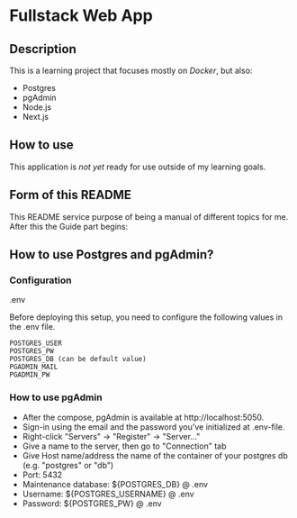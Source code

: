 # Fullstack Web App

## Description

This is a learning project that focuses mostly on _Docker_, but also:

- Postgres
- pgAdmin
- Node.js
- Next.js

## How to use

This application is _not yet_ ready for use outside of my learning goals.

## Form of this README

This README service purpose of being a manual of different topics for me. After this the Guide part begins:

## How to use Postgres and pgAdmin?

### Configuration

.env

Before deploying this setup, you need to configure the following values in the .env file.

    POSTGRES_USER
    POSTGRES_PW
    POSTGRES_DB (can be default value)
    PGADMIN_MAIL
    PGADMIN_PW

### How to use pgAdmin

- After the compose, pgAdmin is available at http://localhost:5050.
- Sign-in using the email and the password you've initialized at .env-file.
- Right-click "Servers" -> "Register" -> "Server..."
- Give a name to the server, then go to "Connection" tab
- Give Host name/address the name of the container of your postgres db (e.g. "postgres" or "db")
- Port: 5432
- Maintenance database: ${POSTGRES_DB} @ .env
- Username: ${POSTGRES_USERNAME} @ .env
- Password: ${POSTGRES_PW} @ .env

